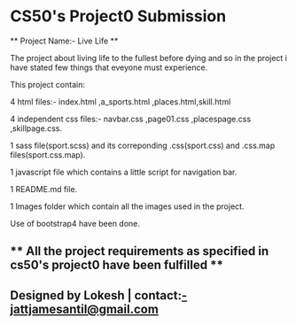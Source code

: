 # CS50's Project0 Submission
** Project Name:- Live Life **

The project about living life to the fullest before dying and so in the project i have stated few things that eveyone must experience. 


This project contain:

4 html files:- index.html ,a_sports.html ,places.html,skill.html

4 independent css files:- navbar.css ,page01.css ,placespage.css ,skillpage.css.

1 sass file(sport.scss) and its correponding .css(sport.css) and .css.map files(sport.css.map).

1 javascript file which contains a little script for navigation bar.

1 README.md file.

1 Images folder which contain all the images used in the project.

Use of bootstrap4 have been done.

** All the project requirements as specified in cs50's project0 have been fulfilled **
---
## Designed by Lokesh | contact:-jattjamesantil@gmail.com